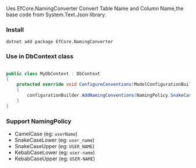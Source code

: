 ﻿Ues EfCore.NamingConverter Convert Table Name and Column Name,the base code from System.Text.Json library.

### Install
```shell
dotnet add package EfCore.NamingConverter
```

### Use in DbContext class
```csharp

public class MyDbContext : DbContext
{
	protected override void ConfigureConventions(ModelConfigurationBuilder configurationBuilder)
	{
		configurationBuilder.AddNamingConventions(NamingPolicy.SnakeCaseLower);
	}
}
```

### Support NamingPolicy

- CamelCase (eg: `userName`)
- SnakeCaseLower (eg: `user_name`)
- SnakeCaseUpper (eg: `USER_NAME`)
- KebabCaseLower (eg: `user-name`)
- KebabCaseUpper (eg: `USER-NAME`)
